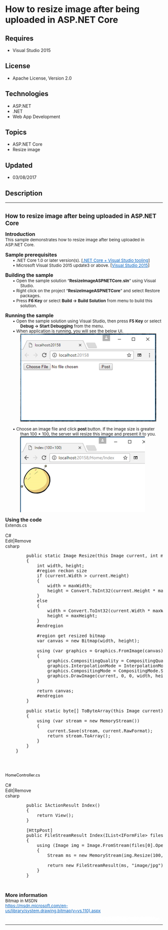# How to resize image after being uploaded in ASP.NET Core
## Requires
- Visual Studio 2015
## License
- Apache License, Version 2.0
## Technologies
- ASP.NET
- .NET
- Web App Development
## Topics
- ASP.NET Core
- Resize image
## Updated
- 03/08/2017
## Description

<hr>
<div><a href="http://blogs.msdn.com/b/onecode" style="margin-top:3px"><img src="-onecodesampletopbanner1" alt="">
</a></div>
<p style="margin-left:0pt; margin-right:0pt; margin-top:0pt; margin-bottom:.0001pt; font-size:10.0pt; direction:ltr; unicode-bidi:normal">
<span style="font-weight:bold; font-size:14pt"><span style="font-weight:bold; font-size:14pt">How to resize image after being uploaded in ASP.NET Core</span></span></p>
<p style="margin-left:0pt; margin-right:0pt; margin-top:10pt; margin-bottom:.0001pt; font-size:10.0pt; direction:ltr; unicode-bidi:normal">
<span style="font-weight:bold; font-size:12pt"><span style="font-weight:bold; font-size:12pt">Introduction
</span></span></p>
<p style="margin-left:0pt; margin-right:0pt; margin-top:0pt; margin-bottom:.0001pt; font-size:10.0pt; direction:ltr; unicode-bidi:normal">
<span><span>This sample demonstrates how to resize image after being uploaded in ASP.NET Core.</span></span></p>
<p style="margin-left:0pt; margin-right:0pt; margin-top:10pt; margin-bottom:.0001pt; font-size:10.0pt; direction:ltr; unicode-bidi:normal">
<span style="font-weight:bold; font-size:12pt"><span style="font-weight:bold; font-size:12pt">Sample prerequisites</span></span></p>
<p style="margin-left:36pt; margin-right:0pt; margin-top:0pt; margin-bottom:.0001pt; font-size:10.0pt; direction:ltr; unicode-bidi:normal; text-indent:-18pt">
<span><span style="font-style:normal; text-decoration:none; font-weight:normal">&bull;&nbsp;</span><span>.NET Core 1.0 or later version(s). [</span><a href="https://go.microsoft.com/fwlink/?LinkID=827546" style="text-decoration:none"><span style="color:#0563c1; text-decoration:underline">.NET
 Core &#43; Visual Studio tooling</span></a><span>]</span></span></p>
<p style="margin-left:36pt; margin-right:0pt; margin-top:0pt; margin-bottom:.0001pt; font-size:10.0pt; direction:ltr; unicode-bidi:normal; text-indent:-18pt">
<span><span style="font-style:normal; text-decoration:none; font-weight:normal">&bull;&nbsp;</span><span>Microsoft Visual Studio 2015 update3 or above. [</span><a href="https://www.microsoft.com/en-sg/download/details.aspx?id=48146" style="text-decoration:none"><span style="color:#0563c1; text-decoration:underline">Visual
 Studio 2015</span></a><span>]</span></span></p>
<p style="margin-left:0pt; margin-right:0pt; margin-top:10pt; margin-bottom:.0001pt; font-size:10.0pt; direction:ltr; unicode-bidi:normal">
<span style="font-weight:bold; font-size:12pt"><span style="font-weight:bold; font-size:12pt">Building the sample</span></span></p>
<p style="margin-left:36pt; margin-right:0pt; margin-top:0pt; margin-bottom:.0001pt; font-size:10.0pt; direction:ltr; unicode-bidi:normal; text-indent:-18pt">
<span><span style="font-style:normal; text-decoration:none; font-weight:normal">&bull;&nbsp;</span><span>Open the sample solution &ldquo;</span><span style="font-weight:bold">ResizeImageASPNETCore.sln</span><span>&rdquo; using Visual Studio.</span></span></p>
<p style="margin-left:36pt; margin-right:0pt; margin-top:0pt; margin-bottom:.0001pt; font-size:10.0pt; direction:ltr; unicode-bidi:normal; text-indent:-18pt">
<span><span style="font-style:normal; text-decoration:none; font-weight:normal">&bull;&nbsp;</span><span>Right click on the project &ldquo;</span><span style="font-weight:bold">ResizeImageASPNETCore</span><span>&rdquo; and select Restore packages.</span></span></p>
<p style="margin-left:36pt; margin-right:0pt; margin-top:0pt; margin-bottom:.0001pt; font-size:10.0pt; direction:ltr; unicode-bidi:normal; text-indent:-18pt">
<span><span style="font-style:normal; text-decoration:none; font-weight:normal">&bull;&nbsp;</span><span>Press
</span><span style="font-weight:bold">F6 Key</span><span> or select </span><span style="font-weight:bold">Build -&gt; Build Solution</span><span> from menu to build this solution.</span></span></p>
<p style="margin-left:0pt; margin-right:0pt; margin-top:10pt; margin-bottom:.0001pt; font-size:10.0pt; direction:ltr; unicode-bidi:normal">
<span style="font-weight:bold; font-size:12pt"><span style="font-weight:bold; font-size:12pt">Running the sample</span></span></p>
<p style="margin-left:36pt; margin-right:0pt; margin-top:0pt; margin-bottom:.0001pt; font-size:10.0pt; direction:ltr; unicode-bidi:normal; text-indent:-18pt">
<span><span style="font-style:normal; text-decoration:none; font-weight:normal">&bull;&nbsp;</span><span>Open the sample solution using Visual Studio, then press
</span><span style="font-weight:bold">F5 Key</span><span> or select </span><span style="font-weight:bold">Debug -&gt; Start Debugging</span><span> from the menu.</span></span></p>
<p style="margin-left:36pt; margin-right:0pt; margin-top:0pt; margin-bottom:.0001pt; font-size:10.0pt; direction:ltr; unicode-bidi:normal; text-indent:-18pt">
<span><span style="font-style:normal; text-decoration:none; font-weight:normal">&bull;&nbsp;</span><span>When application is running, you&nbsp;will see the below UI.</span></span></p>
<p style="margin-left:36pt; margin-right:0pt; margin-top:0pt; margin-bottom:.0001pt; font-size:10.0pt; direction:ltr; unicode-bidi:normal">
<span><span><img src="170578-image.png" alt="" width="435" height="281" align="middle">
</span></span></p>
<p style="margin-left:36pt; margin-right:0pt; margin-top:0pt; margin-bottom:.0001pt; font-size:10.0pt; direction:ltr; unicode-bidi:normal">
<span>&nbsp;</span></p>
<p style="margin-left:36pt; margin-right:0pt; margin-top:0pt; margin-bottom:.0001pt; font-size:10.0pt; direction:ltr; unicode-bidi:normal; text-indent:-18pt">
<span><span style="font-style:normal; text-decoration:none; font-weight:normal">&bull;&nbsp;</span><span>Choose an image file and click
<strong>post </strong>button. If the image size is </span><span>greater than 100 * 100, the server will
</span><span>resize this image and&nbsp;present it to&nbsp;you.</span></span></p>
<p style="margin-left:36pt; margin-right:0pt; margin-top:0pt; margin-bottom:.0001pt; font-size:10.0pt; direction:ltr; unicode-bidi:normal">
<span><span><img src="170579-image.png" alt="" width="399" height="242" align="middle">
</span></span></p>
<p style="margin-left:0pt; margin-right:0pt; margin-top:10pt; margin-bottom:.0001pt; font-size:10.0pt; direction:ltr; unicode-bidi:normal">
<span style="font-weight:bold; font-size:12pt"><span style="font-weight:bold; font-size:12pt">Using the code</span></span></p>
<p style="margin-left:0pt; margin-right:0pt; margin-top:0pt; margin-bottom:.0001pt; font-size:10.0pt; direction:ltr; unicode-bidi:normal">
<span><span>Extends</span><span>.cs</span></span></p>
<p style="margin-left:0pt; margin-right:0pt; margin-top:0pt; margin-bottom:.0001pt; font-size:10.0pt; direction:ltr; unicode-bidi:normal; text-autospace:none">
&nbsp;</p>
<div class="scriptcode">
<div class="pluginEditHolder" pluginCommand="mceScriptCode">
<div class="title"><span>C#</span></div>
<div class="pluginLinkHolder"><span class="pluginEditHolderLink">Edit</span>|<span class="pluginRemoveHolderLink">Remove</span></div>
<span class="hidden">csharp</span>

<div class="preview">
<pre class="csharp">&nbsp;&nbsp;&nbsp;&nbsp;&nbsp;&nbsp;&nbsp;&nbsp;<span class="cs__keyword">public</span>&nbsp;<span class="cs__keyword">static</span>&nbsp;Image&nbsp;Resize(<span class="cs__keyword">this</span>&nbsp;Image&nbsp;current,&nbsp;<span class="cs__keyword">int</span>&nbsp;maxWidth,&nbsp;<span class="cs__keyword">int</span>&nbsp;maxHeight)&nbsp;
&nbsp;&nbsp;&nbsp;&nbsp;&nbsp;&nbsp;&nbsp;&nbsp;{&nbsp;
&nbsp;&nbsp;&nbsp;&nbsp;&nbsp;&nbsp;&nbsp;&nbsp;&nbsp;&nbsp;&nbsp;&nbsp;<span class="cs__keyword">int</span>&nbsp;width,&nbsp;height;<span class="cs__preproc">&nbsp;
&nbsp;&nbsp;&nbsp;&nbsp;&nbsp;&nbsp;&nbsp;&nbsp;&nbsp;&nbsp;&nbsp;&nbsp;#region&nbsp;reckon&nbsp;size</span>&nbsp;
&nbsp;&nbsp;&nbsp;&nbsp;&nbsp;&nbsp;&nbsp;&nbsp;&nbsp;&nbsp;&nbsp;&nbsp;<span class="cs__keyword">if</span>&nbsp;(current.Width&nbsp;&gt;&nbsp;current.Height)&nbsp;
&nbsp;&nbsp;&nbsp;&nbsp;&nbsp;&nbsp;&nbsp;&nbsp;&nbsp;&nbsp;&nbsp;&nbsp;{&nbsp;
&nbsp;&nbsp;&nbsp;&nbsp;&nbsp;&nbsp;&nbsp;&nbsp;&nbsp;&nbsp;&nbsp;&nbsp;&nbsp;&nbsp;&nbsp;&nbsp;width&nbsp;=&nbsp;maxWidth;&nbsp;
&nbsp;&nbsp;&nbsp;&nbsp;&nbsp;&nbsp;&nbsp;&nbsp;&nbsp;&nbsp;&nbsp;&nbsp;&nbsp;&nbsp;&nbsp;&nbsp;height&nbsp;=&nbsp;Convert.ToInt32(current.Height&nbsp;*&nbsp;maxHeight&nbsp;/&nbsp;(<span class="cs__keyword">double</span>)current.Width);&nbsp;
&nbsp;&nbsp;&nbsp;&nbsp;&nbsp;&nbsp;&nbsp;&nbsp;&nbsp;&nbsp;&nbsp;&nbsp;}&nbsp;
&nbsp;&nbsp;&nbsp;&nbsp;&nbsp;&nbsp;&nbsp;&nbsp;&nbsp;&nbsp;&nbsp;&nbsp;<span class="cs__keyword">else</span>&nbsp;
&nbsp;&nbsp;&nbsp;&nbsp;&nbsp;&nbsp;&nbsp;&nbsp;&nbsp;&nbsp;&nbsp;&nbsp;{&nbsp;
&nbsp;&nbsp;&nbsp;&nbsp;&nbsp;&nbsp;&nbsp;&nbsp;&nbsp;&nbsp;&nbsp;&nbsp;&nbsp;&nbsp;&nbsp;&nbsp;width&nbsp;=&nbsp;Convert.ToInt32(current.Width&nbsp;*&nbsp;maxWidth&nbsp;/&nbsp;(<span class="cs__keyword">double</span>)current.Height);&nbsp;
&nbsp;&nbsp;&nbsp;&nbsp;&nbsp;&nbsp;&nbsp;&nbsp;&nbsp;&nbsp;&nbsp;&nbsp;&nbsp;&nbsp;&nbsp;&nbsp;height&nbsp;=&nbsp;maxHeight;&nbsp;
&nbsp;&nbsp;&nbsp;&nbsp;&nbsp;&nbsp;&nbsp;&nbsp;&nbsp;&nbsp;&nbsp;&nbsp;}<span class="cs__preproc">&nbsp;
&nbsp;&nbsp;&nbsp;&nbsp;&nbsp;&nbsp;&nbsp;&nbsp;&nbsp;&nbsp;&nbsp;&nbsp;#endregion</span><span class="cs__preproc">&nbsp;
&nbsp;
&nbsp;&nbsp;&nbsp;&nbsp;&nbsp;&nbsp;&nbsp;&nbsp;&nbsp;&nbsp;&nbsp;&nbsp;#region&nbsp;get&nbsp;resized&nbsp;bitmap</span>&nbsp;
&nbsp;&nbsp;&nbsp;&nbsp;&nbsp;&nbsp;&nbsp;&nbsp;&nbsp;&nbsp;&nbsp;&nbsp;var&nbsp;canvas&nbsp;=&nbsp;<span class="cs__keyword">new</span>&nbsp;Bitmap(width,&nbsp;height);&nbsp;
&nbsp;
&nbsp;&nbsp;&nbsp;&nbsp;&nbsp;&nbsp;&nbsp;&nbsp;&nbsp;&nbsp;&nbsp;&nbsp;<span class="cs__keyword">using</span>&nbsp;(var&nbsp;graphics&nbsp;=&nbsp;Graphics.FromImage(canvas))&nbsp;
&nbsp;&nbsp;&nbsp;&nbsp;&nbsp;&nbsp;&nbsp;&nbsp;&nbsp;&nbsp;&nbsp;&nbsp;{&nbsp;
&nbsp;&nbsp;&nbsp;&nbsp;&nbsp;&nbsp;&nbsp;&nbsp;&nbsp;&nbsp;&nbsp;&nbsp;&nbsp;&nbsp;&nbsp;&nbsp;graphics.CompositingQuality&nbsp;=&nbsp;CompositingQuality.HighSpeed;&nbsp;
&nbsp;&nbsp;&nbsp;&nbsp;&nbsp;&nbsp;&nbsp;&nbsp;&nbsp;&nbsp;&nbsp;&nbsp;&nbsp;&nbsp;&nbsp;&nbsp;graphics.InterpolationMode&nbsp;=&nbsp;InterpolationMode.HighQualityBicubic;&nbsp;
&nbsp;&nbsp;&nbsp;&nbsp;&nbsp;&nbsp;&nbsp;&nbsp;&nbsp;&nbsp;&nbsp;&nbsp;&nbsp;&nbsp;&nbsp;&nbsp;graphics.CompositingMode&nbsp;=&nbsp;CompositingMode.SourceCopy;&nbsp;
&nbsp;&nbsp;&nbsp;&nbsp;&nbsp;&nbsp;&nbsp;&nbsp;&nbsp;&nbsp;&nbsp;&nbsp;&nbsp;&nbsp;&nbsp;&nbsp;graphics.DrawImage(current,&nbsp;<span class="cs__number">0</span>,&nbsp;<span class="cs__number">0</span>,&nbsp;width,&nbsp;height);&nbsp;
&nbsp;&nbsp;&nbsp;&nbsp;&nbsp;&nbsp;&nbsp;&nbsp;&nbsp;&nbsp;&nbsp;&nbsp;}&nbsp;
&nbsp;
&nbsp;&nbsp;&nbsp;&nbsp;&nbsp;&nbsp;&nbsp;&nbsp;&nbsp;&nbsp;&nbsp;&nbsp;<span class="cs__keyword">return</span>&nbsp;canvas;<span class="cs__preproc">&nbsp;
&nbsp;&nbsp;&nbsp;&nbsp;&nbsp;&nbsp;&nbsp;&nbsp;&nbsp;&nbsp;&nbsp;&nbsp;#endregion</span>&nbsp;
&nbsp;&nbsp;&nbsp;&nbsp;&nbsp;&nbsp;&nbsp;&nbsp;}&nbsp;
&nbsp;
&nbsp;&nbsp;&nbsp;&nbsp;&nbsp;&nbsp;&nbsp;&nbsp;<span class="cs__keyword">public</span>&nbsp;<span class="cs__keyword">static</span>&nbsp;<span class="cs__keyword">byte</span>[]&nbsp;ToByteArray(<span class="cs__keyword">this</span>&nbsp;Image&nbsp;current)&nbsp;
&nbsp;&nbsp;&nbsp;&nbsp;&nbsp;&nbsp;&nbsp;&nbsp;{&nbsp;
&nbsp;&nbsp;&nbsp;&nbsp;&nbsp;&nbsp;&nbsp;&nbsp;&nbsp;&nbsp;&nbsp;&nbsp;<span class="cs__keyword">using</span>&nbsp;(var&nbsp;stream&nbsp;=&nbsp;<span class="cs__keyword">new</span>&nbsp;MemoryStream())&nbsp;
&nbsp;&nbsp;&nbsp;&nbsp;&nbsp;&nbsp;&nbsp;&nbsp;&nbsp;&nbsp;&nbsp;&nbsp;{&nbsp;
&nbsp;&nbsp;&nbsp;&nbsp;&nbsp;&nbsp;&nbsp;&nbsp;&nbsp;&nbsp;&nbsp;&nbsp;&nbsp;&nbsp;&nbsp;&nbsp;current.Save(stream,&nbsp;current.RawFormat);&nbsp;
&nbsp;&nbsp;&nbsp;&nbsp;&nbsp;&nbsp;&nbsp;&nbsp;&nbsp;&nbsp;&nbsp;&nbsp;&nbsp;&nbsp;&nbsp;&nbsp;<span class="cs__keyword">return</span>&nbsp;stream.ToArray();&nbsp;
&nbsp;&nbsp;&nbsp;&nbsp;&nbsp;&nbsp;&nbsp;&nbsp;&nbsp;&nbsp;&nbsp;&nbsp;}&nbsp;
&nbsp;&nbsp;&nbsp;&nbsp;&nbsp;&nbsp;&nbsp;&nbsp;}&nbsp;
&nbsp;&nbsp;&nbsp;&nbsp;}&nbsp;</pre>
</div>
</div>
</div>
<p>&nbsp;</p>
<p style="margin-left:0pt; margin-right:0pt; margin-top:0pt; margin-bottom:.0001pt; font-size:10.0pt; direction:ltr; unicode-bidi:normal">
<span><span style="color:#000000; font-size:9.5pt">&nbsp;</span>&nbsp;</span></p>
<p style="margin-left:0pt; margin-right:0pt; margin-top:0pt; margin-bottom:.0001pt; font-size:10.0pt; direction:ltr; unicode-bidi:normal">
<span><span style="color:#000000; font-size:9.5pt">HomeController.cs</span></span></p>
<p style="margin-left:0pt; margin-right:0pt; margin-top:0pt; margin-bottom:.0001pt; font-size:10.0pt; direction:ltr; unicode-bidi:normal; text-autospace:none">
&nbsp;</p>
<div class="scriptcode">
<div class="pluginEditHolder" pluginCommand="mceScriptCode">
<div class="title"><span>C#</span></div>
<div class="pluginLinkHolder"><span class="pluginEditHolderLink">Edit</span>|<span class="pluginRemoveHolderLink">Remove</span></div>
<span class="hidden">csharp</span>

<div class="preview">
<pre class="csharp">&nbsp;&nbsp;&nbsp;&nbsp;&nbsp;&nbsp;&nbsp;&nbsp;<span class="cs__keyword">public</span>&nbsp;IActionResult&nbsp;Index()&nbsp;
&nbsp;&nbsp;&nbsp;&nbsp;&nbsp;&nbsp;&nbsp;&nbsp;{&nbsp;
&nbsp;&nbsp;&nbsp;&nbsp;&nbsp;&nbsp;&nbsp;&nbsp;&nbsp;&nbsp;&nbsp;&nbsp;<span class="cs__keyword">return</span>&nbsp;View();&nbsp;
&nbsp;&nbsp;&nbsp;&nbsp;&nbsp;&nbsp;&nbsp;&nbsp;}&nbsp;
&nbsp;
&nbsp;&nbsp;&nbsp;&nbsp;&nbsp;&nbsp;&nbsp;&nbsp;[HttpPost]&nbsp;
&nbsp;&nbsp;&nbsp;&nbsp;&nbsp;&nbsp;&nbsp;&nbsp;<span class="cs__keyword">public</span>&nbsp;FileStreamResult&nbsp;Index(IList&lt;IFormFile&gt;&nbsp;files)&nbsp;
&nbsp;&nbsp;&nbsp;&nbsp;&nbsp;&nbsp;&nbsp;&nbsp;{&nbsp;
&nbsp;&nbsp;&nbsp;&nbsp;&nbsp;&nbsp;&nbsp;&nbsp;&nbsp;&nbsp;&nbsp;&nbsp;<span class="cs__keyword">using</span>&nbsp;(Image&nbsp;img&nbsp;=&nbsp;Image.FromStream(files[<span class="cs__number">0</span>].OpenReadStream()))&nbsp;
&nbsp;&nbsp;&nbsp;&nbsp;&nbsp;&nbsp;&nbsp;&nbsp;&nbsp;&nbsp;&nbsp;&nbsp;{&nbsp;
&nbsp;&nbsp;&nbsp;&nbsp;&nbsp;&nbsp;&nbsp;&nbsp;&nbsp;&nbsp;&nbsp;&nbsp;&nbsp;&nbsp;&nbsp;&nbsp;Stream&nbsp;ms&nbsp;=&nbsp;<span class="cs__keyword">new</span>&nbsp;MemoryStream(img.Resize(<span class="cs__number">100</span>,&nbsp;<span class="cs__number">100</span>).ToByteArray());&nbsp;
&nbsp;&nbsp;&nbsp;&nbsp;&nbsp;&nbsp;&nbsp;&nbsp;&nbsp;&nbsp;&nbsp;&nbsp;&nbsp;&nbsp;&nbsp;&nbsp;&nbsp;
&nbsp;&nbsp;&nbsp;&nbsp;&nbsp;&nbsp;&nbsp;&nbsp;&nbsp;&nbsp;&nbsp;&nbsp;&nbsp;&nbsp;&nbsp;&nbsp;<span class="cs__keyword">return</span>&nbsp;<span class="cs__keyword">new</span>&nbsp;FileStreamResult(ms,&nbsp;<span class="cs__string">&quot;image/jpg&quot;</span>);&nbsp;
&nbsp;&nbsp;&nbsp;&nbsp;&nbsp;&nbsp;&nbsp;&nbsp;&nbsp;&nbsp;&nbsp;&nbsp;}&nbsp;
&nbsp;&nbsp;&nbsp;&nbsp;&nbsp;&nbsp;&nbsp;&nbsp;}&nbsp;</pre>
</div>
</div>
</div>
<p>&nbsp;</p>
<p style="margin-left:0pt; margin-right:0pt; margin-top:10pt; margin-bottom:.0001pt; font-size:10.0pt; direction:ltr; unicode-bidi:normal">
<span style="font-weight:bold; font-size:12pt"><span style="font-weight:bold; font-size:12pt">More information</span></span></p>
<p style="margin-left:0pt; margin-right:0pt; margin-top:0pt; margin-bottom:.0001pt; font-size:10.0pt; direction:ltr; unicode-bidi:normal">
<span><span>B</span><span>itmap in MSDN</span></span></p>
<p style="margin-left:0pt; margin-right:0pt; margin-top:0pt; margin-bottom:.0001pt; font-size:10.0pt; direction:ltr; unicode-bidi:normal">
<span><a href="https://msdn.microsoft.com/en-us/library/system.drawing.bitmap(v=vs.110).aspx" style="text-decoration:none"><span style="color:#0563c1; text-decoration:underline">https://msdn.microsoft.com/en-us/library/system.drawing.bitmap(v=vs.110).aspx</span></a><span>
</span></span></p>
<p style="margin-left:0pt; margin-right:0pt; margin-top:0pt; margin-bottom:.0001pt; font-size:10.0pt; direction:ltr; unicode-bidi:normal">
<span><a name="_GoBack"></a></span></p>
<p style="line-height:0.6pt; color:white">Microsoft All-In-One Code Framework is a free, centralized code sample library driven by developers' real-world pains and needs. The goal is to provide customer-driven code samples for all Microsoft development technologies,
 and reduce developers' efforts in solving typical programming tasks. Our team listens to developers&rsquo; pains in the MSDN forums, social media and various DEV communities. We write code samples based on developers&rsquo; frequently asked programming tasks,
 and allow developers to download them with a short sample publishing cycle. Additionally, we offer a free code sample request service. It is a proactive way for our developer community to obtain code samples directly from Microsoft.</p>
<hr>
<div><a href="http://go.microsoft.com/?linkid=9759640" style="margin-top:3px"><img src="-onecodelogo" alt="">
</a></div>
